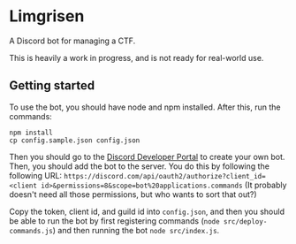 # Limgrisen
A Discord bot for managing a CTF.

This is heavily a work in progress, and is not ready for real-world use.

## Getting started
To use the bot, you should have node and npm installed.
After this, run the commands:
```
npm install
cp config.sample.json config.json
```
Then you should go to the [Discord Developer Portal](https://discord.com/developers/) to create your own bot.
Then, you should add the bot to the server. You do this by following the following URL: `https://discord.com/api/oauth2/authorize?client_id=<client id>&permissions=8&scope=bot%20applications.commands` (It probably doesn't need all those permissions, but who wants to sort that out?)

Copy the token, client id, and guild id into `config.json`, and then you should be able to run the bot by first registering commands (`node src/deploy-commands.js`) and then running the bot `node src/index.js`.
